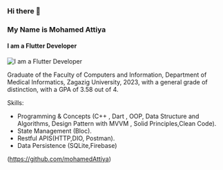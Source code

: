 ### Hi there 👋
### My Name is Mohamed Attiya
#### I am a Flutter Developer 
![I am a Flutter Developer ](https://scontent.fcai20-1.fna.fbcdn.net/v/t39.30808-6/397239420_4079643132307411_8344471594956795144_n.jpg?_nc_cat=109&ccb=1-7&_nc_sid=efb6e6&_nc_ohc=d49PbAG4k64AX-e76Zd&_nc_ht=scontent.fcai20-1.fna&oh=00_AfA5ivfsbQA3Th_80VydO_svr43nOLOEoXbVOE_VlddXwA&oe=65A564F4)

Graduate of the Faculty of Computers and Information, Department of Medical Informatics, Zagazig University, 2023, with a general grade of distinction, with a GPA of 3.58 out of 4.

Skills: 
* Programming & Concepts (C++ , Dart , OOP, Data Structure and Algorithms, Design Pattern with MVVM , Solid Principles,Clean Code).
* State Management (Bloc).
*  Restful APIS(HTTP,DIO, Postman).
*  Data Persistence (SQLite,Firebase)
  
(https://github.com/mohamedAttiya) 



